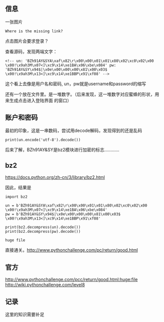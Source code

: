 ## 信息

一张图片

`Where is the missing link?`

点击图片会要求登录？

查看源码，发现两端文字：

`<!--
un: 'BZh91AY&SYA\xaf\x82\r\x00\x00\x01\x01\x80\x02\xc0\x02\x00 \x00!\x9ah3M\x07<]\xc9\x14\xe1BA\x06\xbe\x084'
pw: 'BZh91AY&SY\x94$|\x0e\x00\x00\x00\x81\x00\x03$ \x00!\x9ah3M\x13<]\xc9\x14\xe1BBP\x91\xf08'
-->`

这个看上去像是用户名和密码, un，pw就是username和password的缩写

还有一个放在文件里。是一堆数字。（后来发现，这一堆数字对应蜜蜂的形状，用来生成点击进入登陆界面
的窗口）

## 账户和密码

最初的印象，这是一串数码，尝试用decode解码，发现得到的还是乱码

``print(un.encode('utf-8').decode())``

后来了解，BZh91AY&SY是bz2模块进行加密的标志…………

## bz2

https://docs.python.org/zh-cn/3/library/bz2.html

因此，结果是

```
import bz2

un = b'BZh91AY&SYA\xaf\x82\r\x00\x00\x01\x01\x80\x02\xc0\x02\x00 \x00!\x9ah3M\x07<]\xc9\x14\xe1BA\x06\xbe\x084'
pw = b'BZh91AY&SY\x94$|\x0e\x00\x00\x00\x81\x00\x03$ \x00!\x9ah3M\x13<]\xc9\x14\xe1BBP\x91\xf08'

print(bz2.decompress(un).decode())
print(bz2.decompress(pw).decode())
```

``huge
file``

直接通关。http://www.pythonchallenge.com/pc/return/good.html

## 官方

http://www.pythonchallenge.com/pcc/return/good.html:huge:file
http://wiki.pythonchallenge.com/level8 

## 记录

这里的知识需要补足